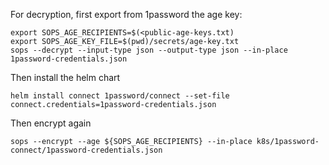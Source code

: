 For decryption, first export from 1password the age key:
```
export SOPS_AGE_RECIPIENTS=$(<public-age-keys.txt)
export SOPS_AGE_KEY_FILE=$(pwd)/secrets/age-key.txt
sops --decrypt --input-type json --output-type json --in-place 1password-credentials.json
```

Then install the helm chart
```
helm install connect 1password/connect --set-file connect.credentials=1password-credentials.json
```

Then encrypt again
```
sops --encrypt --age ${SOPS_AGE_RECIPIENTS} --in-place k8s/1password-connect/1password-credentials.json
```